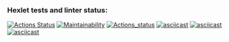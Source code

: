 ### Hexlet tests and linter status:
[![Actions Status](https://github.com/ALezhnin87/frontend-project-lvl1/workflows/hexlet-check/badge.svg)](https://github.com/ALezhnin87/frontend-project-lvl1/actions)
[![Maintainability](https://api.codeclimate.com/v1/badges/a99a88d28ad37a79dbf6/maintainability)](https://codeclimate.com/github/codeclimate/codeclimate/maintainability)
[![Actions_status](https://github.com/ALezhnin87/frontend-project-lvl1/actions/workflows/eslinter.yml/badge.svg)](https://github.com/ALezhnin87/frontend-project-lvl1/actions)
[![asciicast](https://asciinema.org/a/LhM2Y1aBq3U1eXTgntxD3mrhl.svg)](https://asciinema.org/a/LhM2Y1aBq3U1eXTgntxD3mrhl)
[![asciicast](https://asciinema.org/a/j10Dp1Axmn8nAK7oIjLZjbBDB.svg)](https://asciinema.org/a/j10Dp1Axmn8nAK7oIjLZjbBDB)
[![asciicast](https://asciinema.org/a/UTwTkq9X4fLdjtnbjl0lOw9o6.svg)](https://asciinema.org/a/UTwTkq9X4fLdjtnbjl0lOw9o6)
